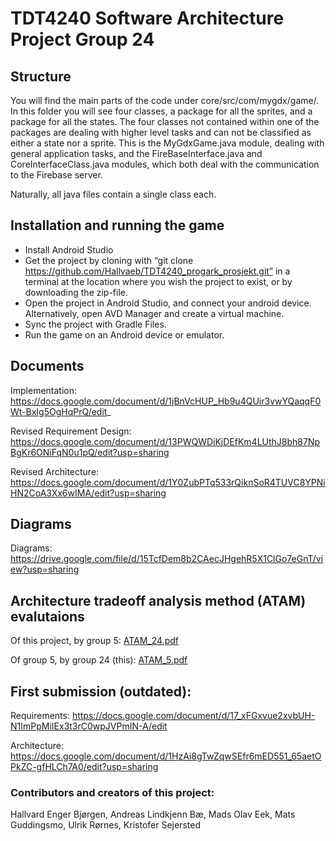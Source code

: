 # TDT4240 Software Architecture Project Group 24

## Structure

You will find the main parts of the code under core/src/com/mygdx/game/.
In this folder you will see four classes, a package for all the sprites, and a package for all the states.
The four classes not contained within one of the packages are dealing with higher level tasks and can not be classified as either a state nor a sprite. This is the MyGdxGame.java module, dealing with general application tasks, and the FireBaseInterface.java and CoreInterfaceClass.java modules, which both deal with the communication to the Firebase server. 

Naturally, all java files contain a single class each.

## Installation and running the game

* Install Android Studio
* Get the project by cloning with “git clone https://github.com/Hallvaeb/TDT4240_progark_prosjekt.git” in a terminal at the location where you wish the project to exist, or by downloading the zip-file.
* Open the project in Android Studio, and connect your android device. Alternatively, open AVD Manager and create a virtual machine.
* Sync the project with Gradle Files.
* Run the game on an Android device or emulator.

## Documents

Implementation: https://docs.google.com/document/d/1jBnVcHUP_Hb9u4QUir3vwYQaqqF0Wt-BxIg5OgHqPrQ/edit_

Revised Requirement Design: https://docs.google.com/document/d/13PWQWDiKjDEfKm4LUthJ8bh87NpBgKr6ONiFqN0u1pQ/edit?usp=sharing

Revised Architecture: https://docs.google.com/document/d/1Y0ZubPTq533rQiknSoR4TUVC8YPNiHN2CoA3Xx6wIMA/edit?usp=sharing

## Diagrams

Diagrams:  https://drive.google.com/file/d/15TcfDem8b2CAecJHgehR5X1ClGo7eGnT/view?usp=sharing

## Architecture tradeoff analysis method (ATAM) evalutaions

Of this project, by group 5: [ATAM_24.pdf](https://github.com/Hallvaeb/TDT4240_progark_prosjekt/files/8558258/ATAM_24.pdf)

Of group 5, by group 24 (this): [ATAM_5.pdf](https://github.com/Hallvaeb/TDT4240_progark_prosjekt/files/8558261/ATAM_5.pdf)

## First submission (outdated):

Requirements:  https://docs.google.com/document/d/17_xFGxvue2xvbUH-N1ImPpMiIEx3t3rC0wpJVPmIN-A/edit

Architecture:  https://docs.google.com/document/d/1HzAi8gTwZqwSEfr6mED551_65aetOPkZC-gfHLCh7A0/edit?usp=sharing

### Contributors and creators of this project:

Hallvard Enger Bjørgen, Andreas Lindkjenn Bæ, Mads Olav Eek, Mats Guddingsmo, Ulrik 
Rørnes, Kristofer Sejersted
